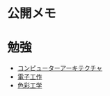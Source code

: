 # 公開メモ
# 勉強
- [コンピューターアーキテクチャ](Study/コンピューターアーキテクチャ.md)
- [電子工作](Study/電子工作.md)
- [色彩工学](Study/色彩工学.md)
